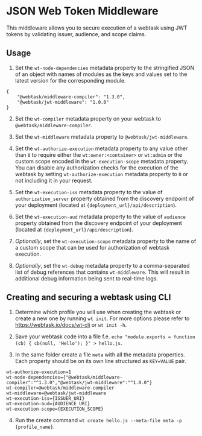 # JSON Web Token Middleware

This middleware allows you to secure execution of a webtask using JWT tokens by validating issuer, audience, and scope claims.

## Usage

1. Set the `wt-node-dependencies` metadata property to the stringified JSON of an object with names of modules as the keys and values set to the latest version for the corresponding module.

```
{
    "@webtask/middleware-compiler": "1.3.0", 
    "@webtask/jwt-middleware": "1.0.0"
}
```

2. Set the `wt-compiler` metadata property on your webtask to `@webtask/middleware-compiler`.

3. Set the `wt-middleware` metadata property to `@webtask/jwt-middleware`.

4. Set the `wt-authorize-execution` metadata property to any value other than `0` to require either the `wt:owner:<container>` or `wt:admin` or the custom scope encoded in the `wt-execution-scope` metadata property. You can disable any authorization checks for the execution of the webtask by setting `wt-authorize-execution` metadata property to `0` or not including it in your request.

5. Set the `wt-execution-iss` metadata property to the value of `authorization_server` property obtained from the discovery endpoint of your deployment (located at `{deployment_url}/api/description`).

6. Set the `wt-execution-aud` metadata property to the value of `audience` property obtained from the discovery endpoint of your deployment (located at `{deployment_url}/api/description`).

7. *Optionally*, set the `wt-execution-scope` metadata property to the name of a custom scope that can be used for authorization of webtask execution.

8. *Optionally*, set the `wt-debug` metadata property to a comma-separated list of debug references that contains `wt-middleware`. This will result in additional debug information being sent to real-time logs.

## Creating and securing a webtask using CLI

1. Determine which profile you will use when creating the webtask or create a new one by running `wt init`.  For more options please refer to https://webtask.io/docs/wt-cli or `wt init -h`.

2. Save your webtask code into a file f.e. `echo "module.exports = function (cb) { cb(null, 'Hello'); }" > hello.js`.

3. In the same folder create a file `meta` with all the metadata properties. Each property should be on its own line structured as `KEY=VALUE` pair.

```
wt-authorize-execution=1
wt-node-dependencies={"@webtask/middleware-compiler":"^1.3.0","@webtask/jwt-middleware":"^1.0.0"}
wt-compiler=@webtask/middleware-compiler
wt-middleware=@webtask/jwt-middleware
wt-execution-iss={ISSUER_URI}
wt-execution-aud={AUDIENCE_URI}
wt-execution-scope={EXECUTION_SCOPE}
```

4. Run the create command `wt create hello.js --meta-file meta -p {profile_name}`.